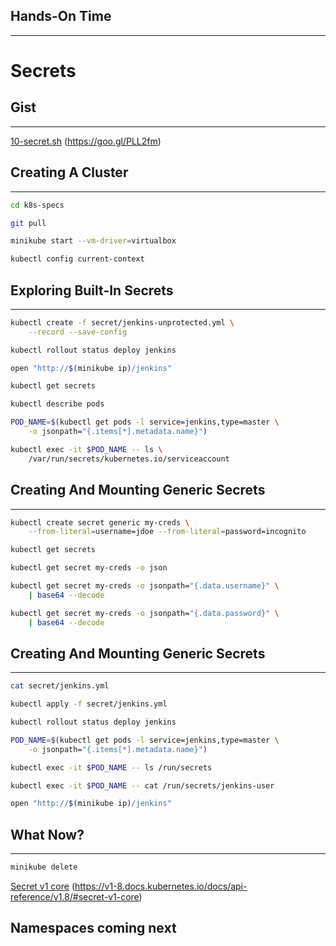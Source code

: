 ## Hands-On Time

---

# Secrets


## Gist

---

[10-secret.sh](https://gist.github.com/37b3ef7afeaf9237aeb2b9a8065b10c3) (https://goo.gl/PLL2fm)


## Creating A Cluster

---

```bash
cd k8s-specs

git pull

minikube start --vm-driver=virtualbox

kubectl config current-context
```


## Exploring Built-In Secrets

---

```bash
kubectl create -f secret/jenkins-unprotected.yml \
    --record --save-config

kubectl rollout status deploy jenkins

open "http://$(minikube ip)/jenkins"

kubectl get secrets

kubectl describe pods

POD_NAME=$(kubectl get pods -l service=jenkins,type=master \
    -o jsonpath="{.items[*].metadata.name}")

kubectl exec -it $POD_NAME -- ls \
    /var/run/secrets/kubernetes.io/serviceaccount
```


## Creating And Mounting Generic Secrets

---

```bash
kubectl create secret generic my-creds \
    --from-literal=username=jdoe --from-literal=password=incognito

kubectl get secrets

kubectl get secret my-creds -o json

kubectl get secret my-creds -o jsonpath="{.data.username}" \
    | base64 --decode

kubectl get secret my-creds -o jsonpath="{.data.password}" \
    | base64 --decode
```


## Creating And Mounting Generic Secrets

---

```bash
cat secret/jenkins.yml

kubectl apply -f secret/jenkins.yml

kubectl rollout status deploy jenkins

POD_NAME=$(kubectl get pods -l service=jenkins,type=master \
    -o jsonpath="{.items[*].metadata.name}")

kubectl exec -it $POD_NAME -- ls /run/secrets

kubectl exec -it $POD_NAME -- cat /run/secrets/jenkins-user

open "http://$(minikube ip)/jenkins"
```


## What Now?

---

```bash
minikube delete
```

[Secret v1 core](https://v1-8.docs.kubernetes.io/docs/api-reference/v1.8/#secret-v1-core) (https://v1-8.docs.kubernetes.io/docs/api-reference/v1.8/#secret-v1-core)

## Namespaces coming next<!-- .element: class="fragment" -->
